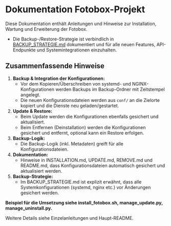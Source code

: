 # Dokumentation Fotobox-Projekt

Diese Dokumentation enthält Anleitungen und Hinweise zur Installation, Wartung und Erweiterung der Fotobox.

- Die Backup-/Restore-Strategie ist verbindlich in [BACKUP_STRATEGIE.md](../BACKUP_STRATEGIE.md) dokumentiert und für alle neuen Features, API-Endpunkte und Systemintegrationen einzuhalten.

## Zusammenfassende Hinweise

1. **Backup & Integration der Konfigurationen:**
   - Vor dem Kopieren/Überschreiben von systemd- und NGINX-Konfigurationen werden Backups im Backup-Ordner mit Zeitstempel angelegt.
   - Die neuen Konfigurationsdateien werden aus `conf/` an die Zielorte kopiert und die Dienste neu geladen/gestartet.
2. **Update & Restore:**
   - Beim Update werden die Konfigurationen ebenfalls gesichert und aktualisiert.
   - Beim Entfernen (Deinstallation) werden die Konfigurationen gesichert und entfernt, optional kann ein Restore erfolgen.
3. **Backup-Logik:**
   - Die Backup-Logik (inkl. Metadaten) greift für alle Konfigurationsdateien.
4. **Dokumentation:**
   - Hinweise in INSTALLATION.md, UPDATE.md, REMOVE.md und README.md, dass Konfigurationsdateien automatisch gesichert und aktualisiert werden.
5. **Backup-Strategie:**
   - Im BACKUP_STRATEGIE.md ist explizit erwähnt, dass alle Systemkonfigurationen (systemd, nginx etc.) vor Änderungen gesichert werden.

**Beispiel für die Umsetzung siehe install_fotobox.sh, manage_update.py, manage_uninstall.py.**

Weitere Details siehe Einzelanleitungen und Haupt-README.